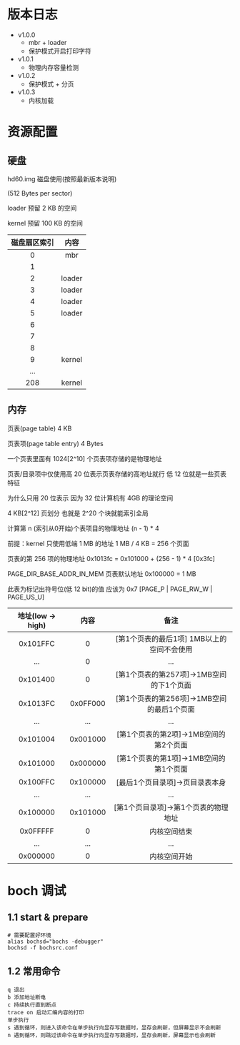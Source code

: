 # 版本日志
- v1.0.0 
  - mbr + loader 
  - 保护模式开启打印字符
- v1.0.1
  - 物理内存容量检测
- v1.0.2
  - 保护模式 + 分页
- v1.0.3
  - 内核加载

# 资源配置
## 硬盘
hd60.img 磁盘使用(按照最新版本说明)

(512 Bytes per sector)

loader 预留 2 KB 的空间

kernel 预留 100 KB 的空间 

| 磁盘扇区索引 |  内容  |
| :----------: | :----: |
|      0       |  mbr   |
|      1       |        |
|      2       | loader |
|      3       | loader |
|      4       | loader |
|      5       | loader |
|      6       |        |
|      7       |        |
|      8       |        |
|      9       | kernel |
|     ...      |        |
|     208      | kernel |
## 内存
页表(page table) 4 KB

页表项(page table entry) 4 Bytes

一个页表里面有 1024[2^10] 个页表项存储的是物理地址

页表/目录项中仅使用高 20 位表示页表存储的高地址就行 低 12 位就是一些页表特征

为什么只用 20 位表示 因为 32 位计算机有 4GB 的理论空间

4 KB[2^12] 页划分 也就是 2^20 个块就能索引全局

计算第 n (索引从0开始)个表项目的物理地址 (n - 1) * 4

前提：kernel 只使用低端 1 MB 的地址 1 MB / 4 KB = 256 个页面

页表的第 256 项的物理地址 0x1013fc = 0x101000 + (256 - 1) * 4 [0x3fc]

PAGE_DIR_BASE_ADDR_IN_MEM 页表默认地址 0x100000 = 1 MB

此表为标记出符号位(低 12 bit)的值 应该为 0x7 [PAGE_P | PAGE_RW_W | PAGE_US_U]

| 地址(low -> high) |   内容   |                    备注                    |
| :---------------: | :------: | :----------------------------------------: |
|     0x101FFC      |    0     | [第1个页表的最后1项] 1MB以上的空间不会使用 |
|        ...        |    0     |                    ...                     |
|     0x101400      |    0     |  [第1个页表的第257项]->1MB空间的下1个页面  |
|     0x1013FC      | 0x0FF000 | [第1个页表的第256项]->1MB空间的最后1个页面 |
|        ...        |   ...    |                    ...                     |
|     0x101004      | 0x001000 |   [第1个页表的第2项]->1MB空间的第2个页面   |
|     0x101000      | 0x000000 |   [第1个页表的第1项]->1MB空间的第1个页面   |
|     0x100FFC      | 0x100000 |      [最后1个页目录项]->页目录表本身       |
|        ...        |   ...    |                    ...                     |
|     0x100000      | 0x101000 |    [第1个页目录项]->第1个页表的物理地址    |
|     0x0FFFFF      |    0     |                内核空间结束                |
|        ...        |   ...    |                    ...                     |
|     0x000000      |    0     |                内核空间开始                |

# boch 调试
## 1.1 start & prepare

```shell
# 需要配置好环境
alias bochsd="bochs -debugger"
bochsd -f bochsrc.conf
```

## 1.2 常用命令

```shell
q 退出
b 添加地址断电
c 持续执行直到断点
trace on 启动汇编内容的打印
单步执行
s 遇到循环，则进入该命令在单步执行向显存写数据时，显存会刷新，但屏幕显示不会刷新
n 遇到循环，则跳过该命令在单步执行向显存写数据时，显存会刷新，屏幕显示也会刷新
```